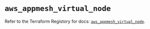 # `aws_appmesh_virtual_node`

Refer to the Terraform Registory for docs: [`aws_appmesh_virtual_node`](https://www.terraform.io/docs/providers/aws/r/appmesh_virtual_node).
